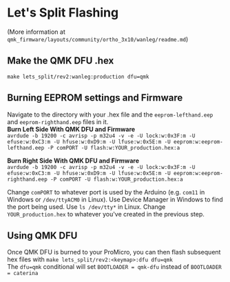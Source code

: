 # Let's Split Flashing  
(More information at `qmk_firmware/layouts/community/ortho_3x10/wanleg/readme.md`)
## Make the QMK DFU .hex
`make lets_split/rev2:wanleg:production dfu=qmk` 

## Burning EEPROM settings and Firmware
Navigate to the directory with your .hex file and the `eeprom-lefthand.eep` and `eeprom-righthand.eep` files in it.  
**Burn Left Side With QMK DFU and Firmware**  
`avrdude -b 19200 -c avrisp -p m32u4 -v -e -U lock:w:0x3F:m -U efuse:w:0xC3:m -U hfuse:w:0xD9:m -U lfuse:w:0x5E:m -U eeprom:w:eeprom-lefthand.eep -P comPORT -U flash:w:YOUR_production.hex:a`  

**Burn Right Side With QMK DFU and Firmware**  
`avrdude -b 19200 -c avrisp -p m32u4 -v -e -U lock:w:0x3F:m -U efuse:w:0xC3:m -U hfuse:w:0xD9:m -U lfuse:w:0x5E:m -U eeprom:w:eeprom-righthand.eep -P comPORT -U flash:w:YOUR_production.hex:a`  

Change `comPORT` to whatever port is used by the Arduino (e.g. `com11` in Windows or `/dev/ttyACM0` in Linux). Use Device Manager in Windows to find the port being used. Use `ls /dev/tty*` in Linux. Change `YOUR_production.hex` to whatever you've created in the previous step.

## Using QMK DFU  
Once QMK DFU is burned to your ProMicro, you can then flash subsequent hex files with
`make lets_split/rev2:<keymap>:dfu dfu=qmk`  
The `dfu=qmk` conditional will set `BOOTLOADER = qmk-dfu` instead of `BOOTLOADER = caterina`  